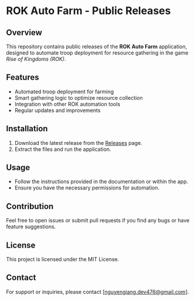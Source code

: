 # ROK Auto Farm - Public Releases

## Overview
This repository contains public releases of the **ROK Auto Farm** application, designed to automate troop deployment for resource gathering in the game *Rise of Kingdoms (ROK)*.

## Features
- Automated troop deployment for farming
- Smart gathering logic to optimize resource collection
- Integration with other ROK automation tools
- Regular updates and improvements

## Installation
1. Download the latest release from the [Releases](https://github.com/bingii98/ROK-AutoFarm-App/releases) page.
2. Extract the files and run the application.

## Usage
- Follow the instructions provided in the documentation or within the app.
- Ensure you have the necessary permissions for automation.

## Contribution
Feel free to open issues or submit pull requests if you find any bugs or have feature suggestions.

## License
This project is licensed under the MIT License.

## Contact
For support or inquiries, please contact [nguyengiang.dev476@gmail.com].
